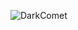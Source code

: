 ![DarkComet](https://github.com/yuankong666/Ultimate-RAT-Collection/assets/128066597/d67d4a27-13ef-4c05-a746-33497eedda8d)
